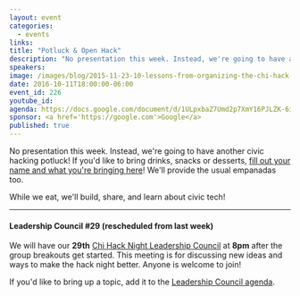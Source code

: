 ```yaml
---
layout: event
categories: 
  - events
links:
title: "Potluck & Open Hack"
description: "No presentation this week. Instead, we're going to have another civic hacking potluck! If you'd like, please bring drinks, snacks or desserts! We'll provide the usual empanadas too. While we eat, we'll build, share, and learn about civic tech!"
speakers:
image: /images/blog/2015-11-23-10-lessons-from-organizing-the-chi-hack-night/img10.jpg
date: 2016-10-11T18:00:00-06:00
event_id: 226
youtube_id: 
agenda: https://docs.google.com/document/d/1ULpxbaZ7Umd2p7XmY16PJLZK-6iV7lQOfFDEZkYQqzU/edit#
sponsor: <a href='https://google.com'>Google</a>
published: true
---
```


No presentation this week. Instead, we're going to have another civic hacking potluck! If you'd like to bring drinks, snacks or desserts, [fill out your name and what you're bringing here](https://docs.google.com/spreadsheets/d/1b-ObcYeHu9vaTTk4OKjbjaCLxY1UBvtLr8e7QFQ8yi8/edit#gid=0)! We'll provide the usual empanadas too.

While we eat, we'll build, share, and learn about civic tech!

---

#### Leadership Council #29 (rescheduled from last week)

We will have our **29th** [Chi Hack Night Leadership Council](http://chihacknight.org/leadership-council.html) at **8pm** after the group breakouts get started. This meeting is for discussing new ideas and ways to make the hack night better. Anyone is welcome to join! 

If you'd like to bring up a topic, add it to the [Leadership Council agenda](https://docs.google.com/document/d/1eM9_7XgEdG6rwWBFI2G-LLpkj3hh2SwUymkg-mChPyw/edit#).
